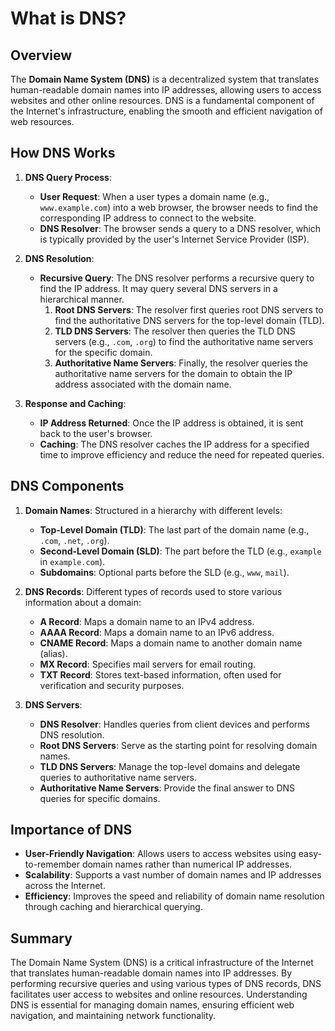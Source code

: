 # What is DNS?

## Overview

The **Domain Name System (DNS)** is a decentralized system that translates human-readable domain names into IP addresses, allowing users to access websites and other online resources. DNS is a fundamental component of the Internet's infrastructure, enabling the smooth and efficient navigation of web resources.

## How DNS Works

1. **DNS Query Process**:
   - **User Request**: When a user types a domain name (e.g., `www.example.com`) into a web browser, the browser needs to find the corresponding IP address to connect to the website.
   - **DNS Resolver**: The browser sends a query to a DNS resolver, which is typically provided by the user's Internet Service Provider (ISP).

2. **DNS Resolution**:
   - **Recursive Query**: The DNS resolver performs a recursive query to find the IP address. It may query several DNS servers in a hierarchical manner.
     1. **Root DNS Servers**: The resolver first queries root DNS servers to find the authoritative DNS servers for the top-level domain (TLD).
     2. **TLD DNS Servers**: The resolver then queries the TLD DNS servers (e.g., `.com`, `.org`) to find the authoritative name servers for the specific domain.
     3. **Authoritative Name Servers**: Finally, the resolver queries the authoritative name servers for the domain to obtain the IP address associated with the domain name.

3. **Response and Caching**:
   - **IP Address Returned**: Once the IP address is obtained, it is sent back to the user's browser.
   - **Caching**: The DNS resolver caches the IP address for a specified time to improve efficiency and reduce the need for repeated queries.

## DNS Components

1. **Domain Names**: Structured in a hierarchy with different levels:
   - **Top-Level Domain (TLD)**: The last part of the domain name (e.g., `.com`, `.net`, `.org`).
   - **Second-Level Domain (SLD)**: The part before the TLD (e.g., `example` in `example.com`).
   - **Subdomains**: Optional parts before the SLD (e.g., `www`, `mail`).

2. **DNS Records**: Different types of records used to store various information about a domain:
   - **A Record**: Maps a domain name to an IPv4 address.
   - **AAAA Record**: Maps a domain name to an IPv6 address.
   - **CNAME Record**: Maps a domain name to another domain name (alias).
   - **MX Record**: Specifies mail servers for email routing.
   - **TXT Record**: Stores text-based information, often used for verification and security purposes.

3. **DNS Servers**:
   - **DNS Resolver**: Handles queries from client devices and performs DNS resolution.
   - **Root DNS Servers**: Serve as the starting point for resolving domain names.
   - **TLD DNS Servers**: Manage the top-level domains and delegate queries to authoritative name servers.
   - **Authoritative Name Servers**: Provide the final answer to DNS queries for specific domains.

## Importance of DNS

- **User-Friendly Navigation**: Allows users to access websites using easy-to-remember domain names rather than numerical IP addresses.
- **Scalability**: Supports a vast number of domain names and IP addresses across the Internet.
- **Efficiency**: Improves the speed and reliability of domain name resolution through caching and hierarchical querying.

## Summary

The Domain Name System (DNS) is a critical infrastructure of the Internet that translates human-readable domain names into IP addresses. By performing recursive queries and using various types of DNS records, DNS facilitates user access to websites and online resources. Understanding DNS is essential for managing domain names, ensuring efficient web navigation, and maintaining network functionality.

